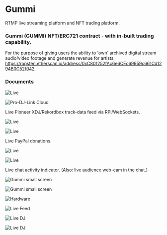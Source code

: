 # Gummi
RTMP live streaming platform and NFT trading platform.

### Gummi (GUMMI) NFT/ERC721 contract - with in-built trading capability.
For the purpose of giving users the ability to 'own' archived digital stream audio/video footage and generate revenue for artists.
https://ropsten.etherscan.io/address/0xC801252fAc6e6CEc69959c661Cd1294B0C52f042

### Documents
![Live](https://github.com/jeremygit/Gummi/blob/main/assets/6bb7f7c6369748489526a999b1240f59.gif?raw=true)

![Pro-DJ-Link Cloud](https://github.com/jeremygit/Gummi/blob/main/assets/pro-dj-link-dataflow.png?raw=true)

Live Pioneer XDJ/Rekordbox track-data feed via RPi/WebSockets.

![Live](https://github.com/jeremygit/Gummi/blob/main/assets/3d372e890d534f49963cd80fd08a55b6.gif?raw=true)

![Live](https://github.com/jeremygit/Gummi/blob/main/assets/0c15f0b49e90440ab0c56982adaad6fd.gif?raw=true)

Live PayPal donations.

![Live](https://github.com/jeremygit/Gummi/blob/main/assets//b104d6ad61ec4cf4b8b2b49b9c7d86ed.gif?raw=true)

![Live](https://github.com/jeremygit/Gummi/blob/main/assets//8c0d888f32b446d6a235efbe42de05f8.gif?raw=true)

Live chat activity indicator. (Also: live audience web-cam in the chat.)

![Gummi small screen](https://github.com/jeremygit/Gummi/blob/main/assets/0DCE0249-4D22-4542-AEF3-3687E3AA6182.JPG?raw=true "Gummi small screen")

![Gummi small screen](https://github.com/jeremygit/Gummi/blob/main/assets/8CDB564A-6AD3-42D9-835B-B7F5429904B9.JPG?raw=true "Gummi small screen")

![Hardware](https://github.com/jeremygit/Gummi/blob/main/assets/C04DC246-A59A-4E10-B7D0-AA248FFA0E19.JPG?raw=true)

![Live Feed](https://github.com/jeremygit/Gummi/blob/main/assets/6b6b376663114c039ba323ed382ae7c0.gif?raw=true)

![Live DJ](https://github.com/jeremygit/Gummi/blob/main/assets/A2CA3613-152B-41EB-AF02-6A70A0368C2C.JPG?raw=true)

![Live DJ](https://github.com/jeremygit/Gummi/blob/main/assets/DFC22682-1A67-4C3A-A721-6B6737805653.jpg?raw=true)
